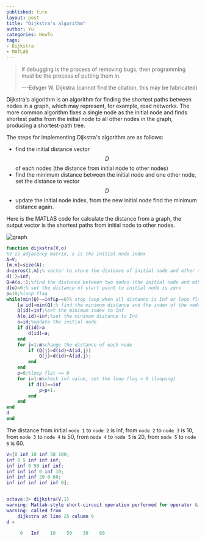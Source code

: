 ```yaml
---
published: ture
layout: post
title: "Dijkstra's algorithm"
author: Yu
categories: HowTo
tags:
- Dijkstra
- MATLAB
---
```



> If debugging is the process of removing bugs, then programming must be the process of putting them in.
>
> ---Edsger W. Dijkstra (cannot find the citation, this may be fabricated)

Dijkstra's algorithm is an algorithm for finding the shortest paths between nodes in a graph, which may represent, for example, road networks. 
The more common algorithm fixes a single node as the initial node and finds shortest paths from the initial node to all other nodes in the graph, producing a shortest-path tree.

The steps for implementing Dijkstra's algorithm are as follows:

- find the initial distance vector $$D$$ of each nodes (the distance from initial node to other nodes)
- find the minimum distance between the initial node and one other node, set the distance to vector $$D$$
- update the initial node index, from the new initial node find the minimum distance again.


Here is the MATLAB code for calculate the distance from a graph, the output vector is the shortest paths from initial node to other nodes.

![graph](https://i.imgur.com/IGrz8Oo.png)

```matlab
function dijkstra(V,o)
%V is adjacency matrix, o is the initial node index
A=V;
[m,n]=size(A);
d=zeros(1,m);% vector to store the distance of initial node and other nodes
d(:)=inf;
Q=A(o,:);%find the distance between two nodes (the initial node and others)
d(o)=0;% set the distance of start point to initial node is zero
p=10;%loop flag
while(min(Q)~=inf&p~=0)% stop loop when all distance is Inf or loop flag is zero
    [a id]=min(Q);% find the minimum distance and the index of the node
    Q(id)=inf;%set the minimum index to Inf 
    A(o,id)=inf;%set the minimum distance to Ind
    o=id;%update the initial node
    if d(id)>a
        d(id)=a;
    end
    for j=1:m%change the distance of each node
        if (Q(j)>d(id)+A(id,j))
            Q(j)=d(id)+A(id,j);
        end
    end
    p=0;%loop flat == 0
    for i=1:m%check inf value, set the loop flag > 0 (looping)
        if d(i)==inf
            p=p+1;
        end
    end
end
d
end
```

The distance from initial `node 1` to `node 2` is Inf, from `node 2` to `node 3` is 10, from `node 3` to `node 4` is 50, from `node 4` to `node 5` is 20, from `node 5` to `node 6` is 60. 

```matlab
V=[0 inf 10 inf 30 100;
inf 0 5 inf inf inf;
inf inf 0 50 inf inf;
inf inf inf 0 inf 10;
inf inf inf 20 0 60;
inf inf inf inf inf 0];


octave:3> dijkstra(V,1)
warning: Matlab-style short-circuit operation performed for operator &
warning: called from
    dijkstra at line 25 column 9
d =

     0   Inf    10    50    30    60

```

